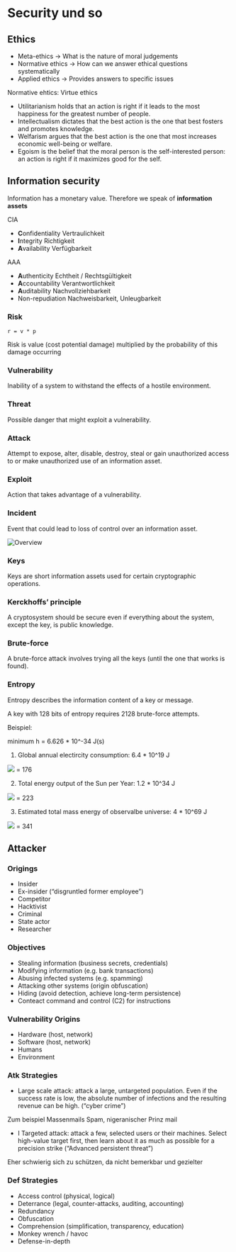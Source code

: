 # Security und so

## Ethics

- Meta-ethics -> What is the nature of moral judgements
- Normative ethics -> How can we answer ethical questions systematically
- Applied ethics -> Provides answers to specific issues

Normative ehtics: Virtue ethics

- Utilitarianism holds that an action is right if it leads to the most happiness for the greatest number of people.
- Intellectualism dictates that the best action is the one that best fosters and promotes knowledge.
- Welfarism argues that the best action is the one that most increases economic well-being or welfare.
- Egoism is the belief that the moral person is the self-interested person: an action is right if it maximizes good for the self.


## Information security

Information has a monetary value. Therefore we speak of **information assets**

CIA
- **C**onfidentiality Vertraulichkeit
- **I**ntegrity Richtigkeit
- **A**vailability Verfügbarkeit
  
AAA
- **A**uthenticity Echtheit / Rechtsgültigkeit
- **A**ccountability Verantwortlichkeit
- **A**uditability Nachvollziehbarkeit
- Non-repudiation Nachweisbarkeit, Unleugbarkeit

### Risk

```
r = v * p
```
Risk is value (cost potential damage) multiplied by the probability of this damage occurring

### Vulnerability

Inability of a system to withstand the effects of a hostile environment.

### Threat

Possible danger that might exploit a vulnerability.

### Attack

Attempt to expose, alter, disable, destroy, steal or gain unauthorized access to or make unauthorized use of an information asset.

### Exploit

Action that takes advantage of a vulnerability.

### Incident

Event that could lead to loss of control over an information asset.

![Overview](source/img/2019-03-01-09-04-10.png)

### Keys

Keys are short information assets used for certain cryptographic operations.

### Kerckhoffs’ principle

A cryptosystem should be secure even if everything about the system, except the key, is public knowledge.

### Brute-force

A brute-force attack involves trying all the keys (until the one that works is found).

### Entropy

Entropy describes the information content of a key or message.

A key with 128 bits of entropy requires 2128 brute-force attempts.

Beispiel: 

minimum h = 6.626 * 10^-34 J(s)

1. Global annual electircity consumption: 6.4 * 10^19 J

![](source/img/2019-03-01-09-16-44.png) = 176

2. Total energy output of the Sun per Year: 1.2 * 10^34 J

![](source/img/2019-03-01-09-17-38.png) = 223

3. Estimated total mass energy of observalbe universe: 4 * 10^69 J

![](source/img/2019-03-01-09-18-24.png) = 341


## Attacker

### Origings

- Insider
- Ex-insider (“disgruntled former employee”)
- Competitor
- Hacktivist
- Criminal
- State actor
- Researcher

### Objectives

- Stealing information (business secrets, credentials)
- Modifying information (e.g. bank transactions)
- Abusing infected systems (e.g. spamming)
- Attacking other systems (origin obfuscation)
- Hiding (avoid detection, achieve long-term persistence)
- Conteact command and control (C2) for instructions

### Vulnerability Origins

- Hardware (host, network)
- Software (host, network)
- Humans
- Environment

### Atk Strategies

- Large scale attack: attack a large, untargeted population. Even if the success rate is low, the absolute number of infections and the resulting revenue can be high. (“cyber crime”)

Zum beispiel Massenmails Spam, nigeranischer Prinz mail
- I Targeted attack: attack a few, selected users or their machines. Select high-value target first, then learn about it as much as possible for a precision strike (“Advanced persistent threat”)

Eher schwierig sich zu schützen, da nicht bemerkbar und gezielter

### Def Strategies

- Access control (physical, logical)
- Deterrance (legal, counter-attacks, auditing, accounting)
- Redundancy
- Obfuscation
- Comprehension (simplification, transparency, education)
- Monkey wrench / havoc
- Defense-in-depth

